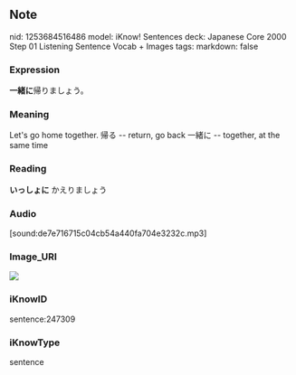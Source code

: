 ## Note
nid: 1253684516486
model: iKnow! Sentences
deck: Japanese Core 2000 Step 01 Listening Sentence Vocab + Images
tags: 
markdown: false

### Expression
<!DOCTYPE html>
<title></title>
<b>一緒に</b>帰りましょう。



### Meaning
Let's go home together.
帰る -- return, go back
一緒に -- together, at the same time

### Reading
<!DOCTYPE html>
<title></title>
<b>いっしょに</b> かえりましょう



### Audio
[sound:de7e716715c04cb54a440fa704e3232c.mp3]

### Image_URI
<!DOCTYPE html>
<title></title>
<img src="e3bcc982140a23e09ed8e6191a70ecbc.jpg">



### iKnowID
sentence:247309

### iKnowType
sentence
